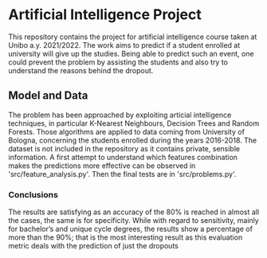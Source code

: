# Artificial Intelligence Project

This repository contains the project for artificial intelligence course taken at Unibo a.y. 2021/2022. 
The work aims to predict if a student enrolled at university will give up the studies. Being able to predict such an event, one could prevent the problem by assisting the students and also try to understand the reasons behind the dropout. 

## Model and Data

The problem has been approached by exploiting articial intelligence techniques, in particular K-Nearest Neighbours, Decision Trees and Random Forests. Those algorithms are applied to data coming from University of Bologna, concerning the students enrolled during the years 2016-2018. The dataset is not included in the repository as it contains private, sensible information.
A first attempt to understand which features combination makes the predictions more effective can be observed in 'src/feature_analysis.py'. Then the final tests are in 'src/problems.py'.

### Conclusions

The results are satisfying as an accuracy of the 80% is reached in almost all the cases, the same is for specificity. While with regard to sensitivity, mainly for bachelor’s and unique cycle degrees, the results show a percentage of more than the 90%; that is the most interesting result as this evaluation metric deals with the prediction of just the dropouts 
